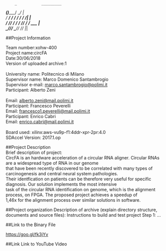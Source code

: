 
        _           _________ 
  _____(_)_________/ ____/   | <br />
 / ___/ / ___/ ___/ /_  / /| | <br />
/ /__/ / /  / /__/ __/ / ___ | <br />
\___/_/_/   \___/_/   /_/  |_| <br />
                              

##Project Information

Team number:xohw-400  	<br />
Project name:circFA		<br />
Date:30/06/2018			<br />
Version of uploaded archive:1	<br />
													<br />
University name: Politecnico di Milano				<br />
Supervisor name: Marco Domenico Santambrogio		<br />
Supervisor e-mail: marco.santambrogio@polimi.it		<br />
Participant: Alberto Zeni							<br />	
Email: alberto.zeni@mail.polimi.it					<br />
Participant: Francesco Peverelli					<br />
Email: francesco1.peverelli@mail.polimi.it			<br />
Participant: Enrico Cabri							<br />
Email: enrico.cabri@mail.polimi.it					<br />
													<br />
Board used: xilinx:aws-vu9p-f1:4ddr-xpr-2pr:4.0		<br />
SDAccel Version: 2017.1.op							<br />

##Project Description	
Brief description of project:						<br />
CircFA is an hardware acceleration of a circular RNA aligner. Circular RNAs are a widespread type of RNA in our genome			<br />
that have been recently discovered to be correlated with many types of carcinogenesis and central neural system pathologies.	<br />
Their identfication on patients can be therefore very useful for specific diagnosis. Our solution implements the most intensive	<br />
task of the circular RNA identification on genome, which is the alignment process, on FPGA. The proposed project achieves a speedup of	
1,46x for the alignment process over similar solutions in software.

##Project organization
Description of archive (explain directory structure, documents and source files):
Instructions to build and test project
Step 1:
...

##Link to the Binary File

https://goo.gl/fk3jYv

##Link Link to YouTube Video
